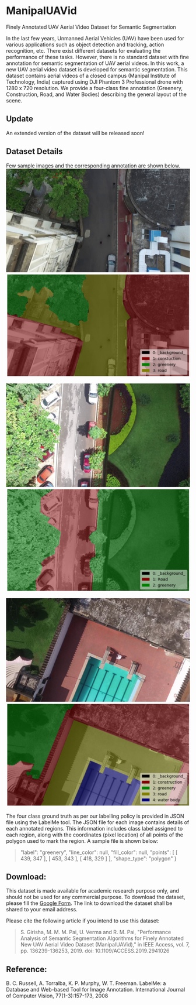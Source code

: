 # ManipalUAVid
Finely Annotated UAV Aerial Video Dataset for Semantic Segmentation


In the last few years, Unmanned Aerial Vehicles (UAV) have been used for various applications such as object detection and tracking, action recognition, etc. There exist different datasets for evaluating the performance of these tasks. However, there is no standard dataset with fine annotation for semantic segmentation of UAV aerial videos. In this work, a new UAV aerial video dataset is developed for semantic segmentation. This dataset contains aerial videos of a closed campus (Manipal Institute of Technology, India) captured using DJI Phantom 3 Professional drone with 1280 x 720 resolution. We provide a four-class fine annotation (Greenery, Construction, Road, and Water Bodies) describing the general layout of the scene. 

## Update
 An extended version of the dataset will be released soon!
 
## Dataset Details

Few sample images and the corresponding annotation are shown below. 
![alt text](https://github.com/uverma/ManipalUAVid/blob/master/f_168.jpg)
![alt text](https://github.com/uverma/ManipalUAVid/blob/master/label_f_168.png)


![alt text](https://github.com/uverma/ManipalUAVid/blob/master/frame191.jpg)
![alt text](https://github.com/uverma/ManipalUAVid/blob/master/label_frame191.png)


![alt text](https://github.com/uverma/ManipalUAVid/blob/master/85.png)
![alt text](https://github.com/uverma/ManipalUAVid/blob/master/label_85.png)

The four class ground truth as per our labelling policy is provided in JSON file using the LabelMe tool. The JSON file for each image contains details of each annotated regions. This information includes class label assigned to each region, along with the coordinates (pixel location) of all points of the polygon used to mark the region. A sample file is shown below:

> "label": "greenery",
>      "line_color": null,
>      "fill_color": null,
>      "points": \[
        \[
          439,
          347
        ],
        \[
          453,
          343
     ],
     \[
          418,
          329
        ]
      ],
      "shape_type": "polygon"
    }







## Download: 
This dataset is made available for academic research purpose only, and should not be used for any commercial purpose. To download the dataset, please fill the [Google Form](https://docs.google.com/forms/d/e/1FAIpQLScGsutUkmxbZIaiJxsknezz-rd-OuhUfFZRML6RInolf9UlxA/viewform). The link to download the dataset shall be shared to your email address.

Please cite the following  article if you intend to use this dataset:
> S. Girisha, M. M. M. Pai, U. Verma and R. M. Pai, "Performance Analysis of Semantic Segmentation Algorithms for Finely Annotated New UAV Aerial Video Dataset (ManipalUAVid)," in IEEE Access, vol. 7, pp. 136239-136253, 2019.
doi: 10.1109/ACCESS.2019.2941026


## Reference:

B. C. Russell, A. Torralba, K. P. Murphy, W. T. Freeman. LabelMe: a Database and Web-based Tool for Image Annotation. International Journal of Computer Vision, 77(1-3):157-173, 2008



 
